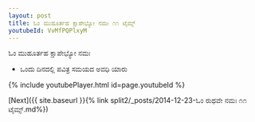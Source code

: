 ```yaml
---
layout: post
title: ಓಂ ಮುಹೂರ್ತಹ ಕ್ಷಾಪೇಭ್ಯೋ ನಮಃ ೧೧ ಟೈಮ್ಸ್
youtubeId: VvMfPQPlxyM
---
```

 
 
 ಓಂ ಮುಹೂರ್ತಹ ಕ್ಷಾಪೇಭ್ಯೋ ನಮಃ  
 
 -  ಒಂದು ದಿನದಲ್ಲಿ ಪವಿತ್ರ ಸಮಯದ ಅವಧಿ ಯಾರು 
 
  
 
  
 
 
 
 
 
 


{% include youtubePlayer.html id=page.youtubeId %}
 
[Next]({{ site.baseurl }}{% link  split2/_posts/2014-12-23-ಓಂ ರುಥವೇ ನಮಃ ೧೧ ಟೈಮ್ಸ್.md%})
 
